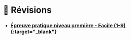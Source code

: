 # 📝 Révisions



- ### [Épreuve pratique niveau première - Facile (1-9)](https://notebook.basthon.fr/?from=https://raw.githubusercontent.com/abrugiere/tnsi/main/_ressources/6.1_prat11.ipynb){:target="_blank"}  


<!--

- ### [Épreuve pratique niveau première - Intermédiaire (10-17)](https://notebook.basthon.fr/?from=https://raw.githubusercontent.com/abrugiere/tnsi/main/_ressources/6.2_prat12.ipynb){:target="_blank"}  
- ### [Épreuve pratique niveau première - Confirmé (18-)](https://notebook.basthon.fr/?from=https://raw.githubusercontent.com/abrugiere/tnsi/main/_ressources/6.3_prat13.ipynb){:target="_blank"}  

- ### [Épreuve pratique niveau terminale - Facile](https://notebook.basthon.fr/?from=https://raw.githubusercontent.com/abrugiere/tnsi/main/_ressources/6.4_pratT1.ipynb){:target="_blank"}  
- ### [Épreuve pratique niveau terminale - Intermédiaire](https://notebook.basthon.fr/?from=https://raw.githubusercontent.com/abrugiere/tnsi/main/_ressources/6.5_pratT2.ipynb){:target="_blank"}  
- ### [Épreuve pratique niveau terminale - Confirmé](https://notebook.basthon.fr/?from=https://raw.githubusercontent.com/abrugiere/tnsi/main/_ressources/6.6_pratT3.ipynb){:target="_blank"}  

- ### [L'essentiel de ce qu'il faut savoir et savoir faire](https://notebook.basthon.fr/?from=https://raw.githubusercontent.com/abrugiere/tnsi/main/_ressources/6.7_essentiel.ipynb){:target="_blank"}  




-->
